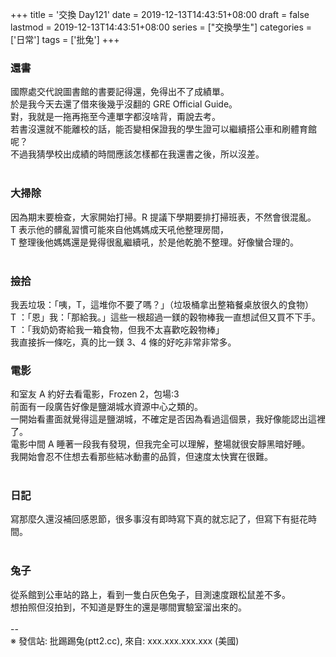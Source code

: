 +++
title = '交換 Day121'
date = 2019-12-13T14:43:51+08:00
draft = false
lastmod = 2019-12-13T14:43:51+08:00
series = ["交換學生"]
categories = ['日常']
tags = ['批兔']
+++
### 還書 
國際處交代說圖書館的書要記得還，免得出不了成績單。<br>
於是我今天去還了借來後幾乎沒翻的 GRE Official Guide。<br>
對，我就是一拖再拖至今連單字都沒啥背，甭說去考。<br>
若書沒還就不能離校的話，能否變相保證我的學生證可以繼續搭公車和刷體育館呢？<br>
不過我猜學校出成績的時間應該怎樣都在我還書之後，所以沒差。<br>
<br>
### 大掃除 
因為期末要檢查，大家開始打掃。R 提議下學期要排打掃班表，不然會很混亂。<br>
T 表示他的髒亂習慣可能來自他媽媽成天吼他整理房間，<br>
T 整理後他媽媽還是覺得很亂繼續吼，於是他乾脆不整理。好像蠻合理的。<br>
<br>
### 撿拾 
我丟垃圾：「咦，T，這堆你不要了嗎？」（垃圾桶拿出整箱餐桌放很久的食物）<br>
T ：「恩」我：「那給我。」這些一根超過一鎂的穀物棒我一直想試但又買不下手。<br>
T ：「我奶奶寄給我一箱食物，但我不太喜歡吃穀物棒」<br>
我直接拆一條吃，真的比一鎂 3、4 條的好吃非常非常多。<br>

### 電影 
和室友 A 約好去看電影，Frozen 2，包場:3<br>
前面有一段廣告好像是鹽湖城水資源中心之類的。<br>
一開始看畫面就覺得這是鹽湖城，不確定是否因為看過這個景，我好像能認出這裡了。<br>
電影中間 A 睡著一段我有發現，但我完全可以理解，整場就很安靜黑暗好睡。<br>
我開始會忍不住想去看那些結冰動畫的品質，但速度太快實在很難。<br>
<br>
### 日記 
寫那麼久還沒補回感恩節，很多事沒有即時寫下真的就忘記了，但寫下有挺花時間。<br>
<br>
### 兔子 
從系館到公車站的路上，看到一隻白灰色兔子，目測速度跟松鼠差不多。<br>
想拍照但沒拍到，不知道是野生的還是哪間實驗室溜出來的。<br>
<br>
--<br>
※ 發信站: 批踢踢兔(ptt2.cc), 來自: xxx.xxx.xxx.xxx (美國)<br>
